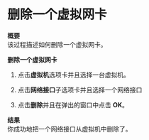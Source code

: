 # 删除一个虚拟网卡

**概要**<br/>
该过程描述如何删除一个虚拟网卡。


**删除一个虚拟网卡**

1. 点击**虚拟机**选项卡并且选择一台虚拟机。

2. 点击**网络接口**子选项卡并且选择一个网络接口

3. 点击**删除**并且在弹出的窗口中点击 **OK**。


**结果**<br/>
你成功地把一个网络接口从虚拟机中删除了。
